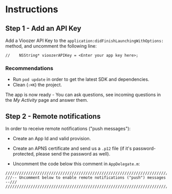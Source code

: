 # Instructions

## Step 1 - Add an API Key
Add a Vioozer API Key to the `application:didFinishLaunchingWithOptions:` method, and uncomment the following line:

    //    NSString* vioozerAPIKey = <Enter your app key here>;

### Recommendations
* Run `pod update` in order to get the latest SDK and dependencies.
* Clean (`⇧⌘K`) the project. 

The app is now ready - You can ask questions, see incoming questions in the *My Activity* page and answer them. 



## Step 2 - Remote notifications
In order to receive remote notifications ("push messages"):

* Create an App Id and valid provision.
* Create an APNS certificate and send us a `.p12` file (if it's password-protected, please send the password as well).

* Uncomment the code below this comment in `AppDelegate.m`:

```
/////////////////////////////////////////////////////////////////////////////
///-- Uncomment below to enable remote notifications ("push") messages  --///
/////////////////////////////////////////////////////////////////////////////
```

